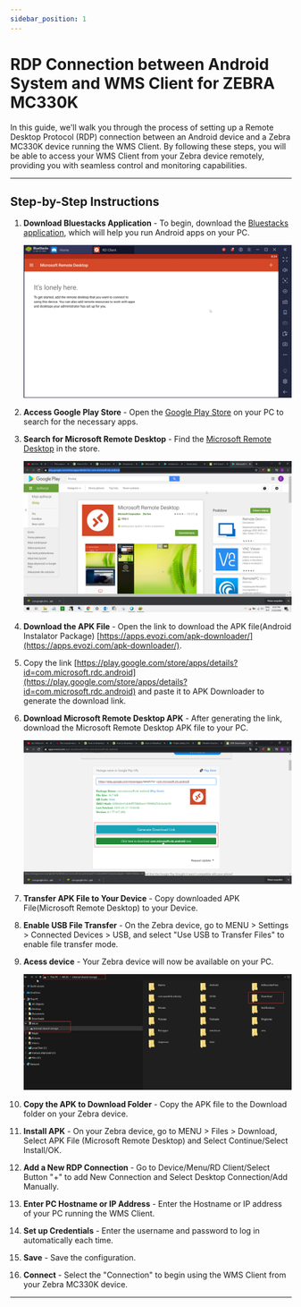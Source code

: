 ```yaml
---
sidebar_position: 1
---
```


# RDP Connection between Android System and WMS Client for ZEBRA MC330K

In this guide, we'll walk you through the process of setting up a Remote Desktop Protocol (RDP) connection between an Android device and a Zebra MC330K device running the WMS Client. By following these steps, you will be able to access your WMS Client from your Zebra device remotely, providing you with seamless control and monitoring capabilities.

---

## Step-by-Step Instructions

1. **Download Bluestacks Application** - To begin, download the [Bluestacks application](https://www.wikihow.com/Download-Application-from-Google-Play-to-PC), which will help you run Android apps on your PC.

    ![Bluestacks](./media/bluestacks.webp)
2. **Access Google Play Store** - Open the [Google Play Store](https://play.google.com/store) on your PC to search for the necessary apps.
3. **Search for Microsoft Remote Desktop** - Find the [Microsoft Remote Desktop](https://play.google.com/store/apps/details?id=com.microsoft.rdc.android) in the store.

    ![Microsoft](./media/play_microsft.webp)
4. **Download the APK File** - Open the link to download the APK file(Android Instalator Package) [https://apps.evozi.com/apk-downloader/](https://apps.evozi.com/apk-downloader/).
5. Copy the link [https://play.google.com/store/apps/details?id=com.microsoft.rdc.android](https://play.google.com/store/apps/details?id=com.microsoft.rdc.android) and paste it to APK Downloader to generate the download link.
6. **Download Microsoft Remote Desktop APK** - After generating the link, download the Microsoft Remote Desktop APK file to your PC.

    ![Package](./media/microsoft-package.webp)
7. **Transfer APK File to Your Device** - Copy downloaded APK File(Microsoft Remote Desktop) to your Device.
8. **Enable USB File Transfer** - On the Zebra device, go to MENU > Settings > Connected Devices > USB, and select "Use USB to Transfer Files" to enable file transfer mode.
9. **Acess device** - Your Zebra device will now be available on your PC.

    ![Download](./media/microsoft-download.webp)
10. **Copy the APK to Download Folder** - Copy the APK file to the Download folder on your Zebra device.
11. **Install APK** - On your Zebra device, go to MENU > Files > Download, Select APK File (Microsoft Remote Desktop) and Select Continue/Select Install/OK.
12. **Add a New RDP Connection** - Go to Device/Menu/RD Client/Select Button "+" to add New Connection and Select Desktop Connection/Add Manually.
13. **Enter PC Hostname or IP Address** - Enter the Hostname or IP address of your PC running the WMS Client.
14. **Set up Credentials** - Enter the username and password to log in automatically each time.
15. **Save** - Save the configuration.
16. **Connect** - Select the "Connection" to begin using the WMS Client from your Zebra MC330K device.

---
